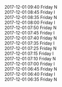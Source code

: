 2017-12-01 09:40 Friday  N  
2017-12-01 08:45 Friday  I  
2017-12-01 08:35 Friday  N  
2017-12-01 08:00 Friday  I  
2017-12-01 07:50 Friday  N  
2017-12-01 07:45 Friday  I  
2017-12-01 07:40 Friday  N  
2017-12-01 07:35 Friday  I  
2017-12-01 07:25 Friday  N  
2017-12-01 07:15 Friday  I  
2017-12-01 07:10 Friday  N  
2017-12-01 07:00 Friday  I  
2017-12-01 06:45 Friday  N  
2017-12-01 06:40 Friday  I  
2017-12-01 06:35 Friday  N  
